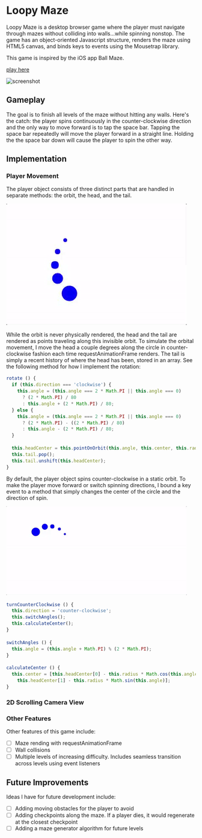 # Loopy Maze

Loopy Maze is a desktop browser game where the player must navigate through mazes without colliding into walls...while spinning nonstop. The game has an object-oriented Javascript structure, renders the maze using HTML5 canvas, and binds keys to events using the Mousetrap library.

This game is inspired by the iOS app Ball Maze.

[play here](https://sisiyao.github.io/LoopyMaze)

![screenshot](./docs/screenshots/monster_attack.png)

## Gameplay

The goal is to finish all levels of the maze without hitting any walls. Here's the catch: the player spins continuously in the counter-clockwise direction and the only way to move forward is to tap the space bar. Tapping the space bar repeatedly will move the player forward in a straight line. Holding the the space bar down will cause the player to spin the other way.

## Implementation

### Player Movement

The player object consists of three distinct parts that are handled in separate methods: the orbit, the head, and the tail.

![gif1](./docs/spinny.gif)

While the orbit is never physically rendered, the head and the tail are rendered as points traveling along this invisible orbit. To simulate the orbital movement, I move the head a couple degrees along the circle in counter-clockwise fashion each time requestAnimationFrame renders. The tail is simply a recent history of where the head has been, stored in an array. See the following method for how I implement the rotation:

```JavaScript
rotate () {
  if (this.direction === 'clockwise') {
    this.angle = (this.angle === 2 * Math.PI || this.angle === 0)
      ? (2 * Math.PI) / 80
      : this.angle + (2 * Math.PI) / 80;
  } else {
    this.angle = (this.angle === 2 * Math.PI || this.angle === 0)
      ? (2 * Math.PI) - ((2 * Math.PI) / 80)
      : this.angle - (2 * Math.PI) / 80;
  }

  this.headCenter = this.pointOnOrbit(this.angle, this.center, this.radius);
  this.tail.pop();
  this.tail.unshift(this.headCenter);
}
```

By default, the player object spins counter-clockwise in a static orbit. To make the player move forward or switch spinning directions, I bound a key event to a method that simply changes the center of the circle and the direction of spin.

![gif2](./docs/move.gif)

```JavaScript
turnCounterClockwise () {
  this.direction = 'counter-clockwise';
  this.switchAngles();
  this.calculateCenter();
}

switchAngles () {
  this.angle = (this.angle + Math.PI) % (2 * Math.PI);
}

calculateCenter () {
  this.center = [this.headCenter[0] - this.radius * Math.cos(this.angle),
    this.headCenter[1] - this.radius * Math.sin(this.angle)];
}
```

### 2D Scrolling Camera View



### Other Features

Other features of this game include:
- [ ] Maze rending with requestAnimationFrame
- [ ] Wall collisions
- [ ] Multiple levels of increasing difficulty. Includes seamless transition across levels using event listeners

## Future Improvements

Ideas I have for future development include:

- [ ] Adding moving obstacles for the player to avoid
- [ ] Adding checkpoints along the maze. If a player dies, it would regenerate at the closest checkpoint
- [ ] Adding a maze generator algorithm for future levels
